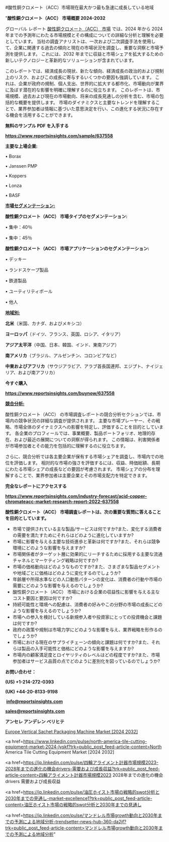 #酸性銅クロメート（ACC）市場現在最大かつ最も急速に成長している地域

"<strong>酸性銅クロメート（ACC） 市場概要 2024-2032</strong>

グローバル レポート <a href=https://www.reportsinsights.com/sample/637558>酸性銅クロメート（ACC） 市場</a> では、2024 年から 2024 年までの予測年にわたる市場規模とその構成についての詳細な分析と理解を必要としています。 当社の調査アナリストは、一次および二次調査手法を使用して、企業に関連する過去の傾向と現在の市場状況を調査し、重要な洞察と市場予測を提供します。 これには、2032 年までに収益と市場シェアを拡大​​するための新しいテクノロジーと革新的なソリューションが含まれています。

このレポートでは、経済成長の現状、新たな傾向、経済成長の政治的および規制上のリスク、およびこの成長に寄与するいくつかの要因も強調しています。 これは、企業が政府の規制、個人支出、世界的に拡大する都市化、市場動向が業界に及ぼす潜在的な影響を明確に理解するのに役立ちます。 このレポートは、市場規模、過去および現在の市場動向、将来の成長見通しの分析を含む、市場の包括的な概要を提供します。 市場のダイナミクスと主要なトレンドを理解することで、業界参加者は情報に基づいた意思決定を行い、この進化する状況に存在する機会を活用することができます。

<strong><b>無料のサンプル PDF を入手する</b></strong>

<a href=https://www.reportsinsights.com/sample/637558><strong><u>https://www.reportsinsights.com/sample/637558</u></strong></a>

<strong>主要な上場企業:</strong>

• Borax

• Janssen PMP

• Koppers

• Lonza

• BASF

<strong><u>市場セグメンテーション</u></strong><strong><u>:</u></strong>

<strong>酸性銅クロメート（ACC） 市場タイプのセグメンテーション:</strong>

• 集中：40％

• 集中：45％

<strong>酸性銅クロメート（ACC） 市場アプリケーションのセグメンテーション:</strong>

• デッキー

• ランドスケープ製品

• 鉄道製品

• ユーティリティポール

• 他人

<strong><u>地域別</u></strong><strong><u>:</u></strong>

<strong>北米</strong>（米国、カナダ、およびメキシコ）

<strong>ヨーロッパ</strong>（ドイツ、フランス、英国、ロシア、イタリア）

<strong>アジア太平洋</strong>（中国、日本、韓国、インド、東南アジア）

<strong>南アメリカ</strong>（ブラジル、アルゼンチン、コロンビアなど）

<strong>中東およびアフリカ</strong>（サウジアラビア、アラブ首長国連邦、エジプト、ナイジェリア、および南アフリカ）

<strong>今すぐ購入</strong>

<a href=https://www.reportsinsights.com/buynow/637558><strong><u>https://www.reportsinsights.com/buynow/637558</u></strong></a>

<strong><u>競合分析:</u></strong>

酸性銅クロメート（ACC） の市場調査レポートの競合分析セクションでは、市場内の競争状況の詳細な調査が提供されます。 主要な市場プレーヤー、その戦略、市場全体のダイナミクスへの影響を特定し、評価することを目的としています。 各企業のプロフィールでは、事業概要、製品ポートフォリオ、地理的存在、および最近の展開についての洞察が得られます。 この情報は、利害関係者が市場参加者とその能力を包括的に理解するのに役立ちます。

さらに、競合分析では各主要企業が保有する市場シェアを調査し、市場内での地位を評価します。 相対的な市場の強さを評価するには、収益、時価総額、長期にわたる市場シェアの成長などの要因が考慮されます。 市場シェアの分布を理解することで、業界参加者は主要企業とその市場支配力を特定できます。

<strong>完全なレポートにアクセスする</strong>

<a href=https://www.reportsinsights.com/industry-forecast/acid-copper-chromateacc-market-research-report-2022-637558><strong><u><b>https://www.reportsinsights.com/industry-forecast/acid-copper-chromateacc-market-research-report-2022-637558</b></u></strong></a>

<strong><b>酸性銅クロメート（ACC） 市場調査レポートは、次の重要な質問に答えることを目的としています。</b></strong>
<ul>
  <li>市場で提供されている主な製品/サービスは何ですか?また、変化する消費者の需要を満たすためにそれらはどのように進化していますか?</li>
  <li>市場に影響を与える主要な技術進歩と革新は何ですか?また、それらは競争環境にどのような影響を与えますか?</li>
  <li>市場関係者がターゲット層に効果的にリーチするために採用する主要な流通チャネルとマーケティング戦略は何ですか?</li>
  <li>市場の価格動向はどのようなものですか?また、さまざまな製品セグメントや地域ごとに価格はどのように変化するのでしょうか?</li>
  <li>年齢層や所得水準などの人口動態パターンの変化は、消費者の行動や市場の需要にどのような影響を与えるのでしょうか?</li>
  <li>酸性銅クロメート（ACC） 市場における企業の収益性に影響を与える主なコスト要因と要因は何ですか?</li>
  <li>持続可能性と環境への配慮は、消費者の好みやこの分野の市場の成長にどのような影響を与えるのでしょうか?</li>
  <li>市場への参入を検討している新規参入者や投資家にとっての投資機会と課題は何ですか?</li>
  <li>政府の政策や規制は市場力学にどのような影響を与え、業界戦略を形作るのでしょうか?</li>
  <li>市場における現在のサプライチェーンの傾向と課題は何ですか?また、それらは製品の入手可能性と価格にどのような影響を与えますか?</li>
  <li>市場内の顧客満足度とロイヤリティのレベルはどの程度ですか?また、市場参加者はサービス品質の点でどのように差別化を図っているのでしょうか?</li>
</ul>
<strong>お問い合わせ：</strong>

<strong>(US) +1-214-272-0393</strong>

<strong>(UK) +44-20-8133-9198</strong>

<strong> </strong><a href=info@reportsinsights.com><strong><u>info@reportsinsights.com</u></strong></a>

<a href=sales@reportsinsights.com><strong><u>sales@reportsinsights.com</u></strong></a>

<strong>アンセレ アンデレン ベリヒテ</strong>

<a href=https://www.linkedin.com/pulse/europe-vertical-sachet-packaging-machine-market-zljtc/>Europe Vertical Sachet Packaging Machine Market [2024 2032]</a>

<a href=https://www.linkedin.com/pulse/north-america-tile-cutting-equipment-market-2024-lyskf?trk=public_post_feed-article-content>North America Tile Cutting Equipment Market [2024 2032]</a>

<a href=https://jp.linkedin.com/pulse/四輪アライメント計器市場規模2023-2028年までの進化の機会drivers-需要および成長収益?trk=public_post_feed-article-content>四輪アライメント計器市場規模2023 2028年までの進化の機会drivers 需要および成長収益</a>

<a href=https://jp.linkedin.com/pulse/油圧ホイスト市場の戦略的swot分析と2030年までの見通し-market-excellence1?trk=public_post_feed-article-content>油圧ホイスト市場の戦略的swot分析と2030年までの見通し</a>

<a href=https://jp.linkedin.com/pulse/マンドレル市場growth動向と2030年までの予測による地域分析-trendsetter-news-hub-360-da2jf?trk=public_post_feed-article-content>マンドレル市場growth動向と2030年までの予測による地域分析</a>"
